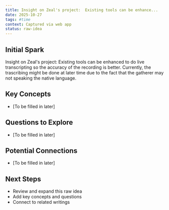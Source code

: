 ```yaml
---
title: Insight on Zeal's project:  Existing tools can be enhance...
date: 2025-10-27
tags: #time
context: Captured via web app
status: raw-idea
---
```


## Initial Spark

Insight on Zeal's project:  Existing tools can be enhanced to do live transcripting so the accuracy of the recording is better.  Currently, the trascribing might be done at later time due to the fact that the gatherer may not speaking the native language.

## Key Concepts

- [To be filled in later]

## Questions to Explore

- [To be filled in later]

## Potential Connections

- [To be filled in later]

## Next Steps

- Review and expand this raw idea
- Add key concepts and questions
- Connect to related writings
